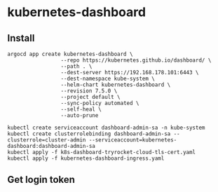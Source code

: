 # kubernetes-dashboard

## Install

    argocd app create kubernetes-dashboard \
                     --repo https://kubernetes.github.io/dashboard/ \
                     --path . \
                     --dest-server https://192.168.178.101:6443 \
                     --dest-namespace kube-system \
                     --helm-chart kubernetes-dashboard \
                     --revision 7.5.0 \
                     --project default \
                     --sync-policy automated \
                     --self-heal \
                     --auto-prune

    kubectl create serviceaccount dashboard-admin-sa -n kube-system
    kubectl create clusterrolebinding dashboard-admin-sa --clusterrole=cluster-admin --serviceaccount=kubernetes-dashboard:dashboard-admin-sa
    kubectl apply -f k8s-dashboard-tryrocket-cloud-tls-cert.yaml
    kubectl apply -f kubernetes-dashboard-ingress.yaml
## Get login token
